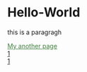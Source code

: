 # Hello-World
<p>this is a paragragh<p>
<a style="color:rgb(64,128,64);" href="http://worldofchaos.github.io">My another page</a><br>
<a href="https://dolmangksun.github.io/1/">1</a>
<br><a href="1.html">1</a>
